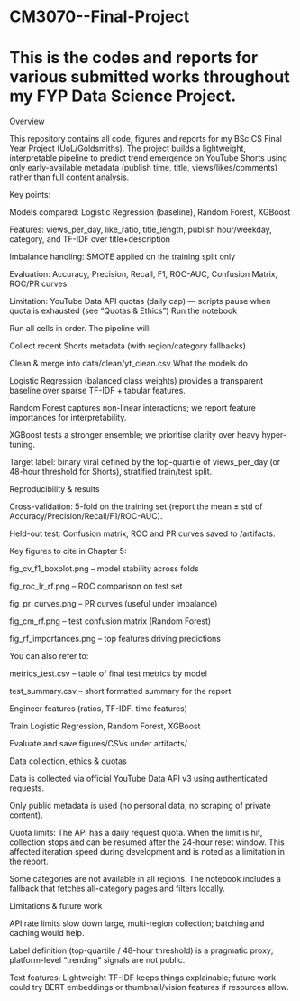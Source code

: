 # CM3070--Final-Project

# This is the codes and reports for various submitted works throughout my FYP Data Science Project.

Overview

This repository contains all code, figures and reports for my BSc CS Final Year Project (UoL/Goldsmiths).
The project builds a lightweight, interpretable pipeline to predict trend emergence on YouTube Shorts using only early-available metadata (publish time, title, views/likes/comments) rather than full content analysis.

Key points:

Models compared: Logistic Regression (baseline), Random Forest, XGBoost

Features: views_per_day, like_ratio, title_length, publish hour/weekday, category, and TF-IDF over title+description

Imbalance handling: SMOTE applied on the training split only

Evaluation: Accuracy, Precision, Recall, F1, ROC-AUC, Confusion Matrix, ROC/PR curves

Limitation: YouTube Data API quotas (daily cap) — scripts pause when quota is exhausted (see “Quotas & Ethics”)
Run the notebook

Run all cells in order. The pipeline will:

Collect recent Shorts metadata (with region/category fallbacks)

Clean & merge into data/clean/yt_clean.csv
What the models do

Logistic Regression (balanced class weights) provides a transparent baseline over sparse TF-IDF + tabular features.

Random Forest captures non-linear interactions; we report feature importances for interpretability.

XGBoost tests a stronger ensemble; we prioritise clarity over heavy hyper-tuning.

Target label: binary viral defined by the top-quartile of views_per_day (or 48-hour threshold for Shorts), stratified train/test split.

Reproducibility & results

Cross-validation: 5-fold on the training set (report the mean ± std of Accuracy/Precision/Recall/F1/ROC-AUC).

Held-out test: Confusion matrix, ROC and PR curves saved to /artifacts.

Key figures to cite in Chapter 5:

fig_cv_f1_boxplot.png – model stability across folds

fig_roc_lr_rf.png – ROC comparison on test set

fig_pr_curves.png – PR curves (useful under imbalance)

fig_cm_rf.png – test confusion matrix (Random Forest)

fig_rf_importances.png – top features driving predictions

You can also refer to:

metrics_test.csv – table of final test metrics by model

test_summary.csv – short formatted summary for the report

Engineer features (ratios, TF-IDF, time features)

Train Logistic Regression, Random Forest, XGBoost

Evaluate and save figures/CSVs under artifacts/

Data collection, ethics & quotas

Data is collected via official YouTube Data API v3 using authenticated requests.

Only public metadata is used (no personal data, no scraping of private content).

Quota limits: The API has a daily request quota. When the limit is hit, collection stops and can be resumed after the 24-hour reset window. This affected iteration speed during development and is noted as a limitation in the report.

Some categories are not available in all regions. The notebook includes a fallback that fetches all-category pages and filters locally.

Limitations & future work

API rate limits slow down large, multi-region collection; batching and caching would help.

Label definition (top-quartile / 48-hour threshold) is a pragmatic proxy; platform-level “trending” signals are not public.

Text features: Lightweight TF-IDF keeps things explainable; future work could try BERT embeddings or thumbnail/vision features if resources allow.
